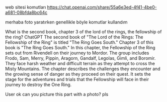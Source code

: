 web sitesi komutları
https://chat.openai.com/share/55a6e3ed-4f41-4be0-a681-08bfda8bc64c

merhaba foto yaratırken genellikle böyle komutlar kullandım

What is the second book, chapter 3 of the lord of the rings, the fellowship of the ring?
ChatGPT
The second book of "The Lord of the Rings: The Fellowship of the Ring" is titled "The Ring Goes South." Chapter 3 of this book is "The Ring Goes South." In this chapter, the Fellowship of the Ring sets out from Rivendell on their journey to Mordor. The group includes Frodo, Sam, Merry, Pippin, Aragorn, Gandalf, Legolas, Gimli, and Boromir. They face harsh weather and difficult terrain as they attempt to cross the Misty Mountains. The chapter describes the challenges they encounter and the growing sense of danger as they proceed on their quest. It sets the stage for the adventures and trials that the Fellowship will face in their journey to destroy the One Ring.

User
ok can you picture this part with a photo? pls

